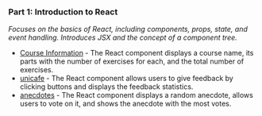 ### Part 1: Introduction to React
*Focuses on the basics of React, including components, props, state, and event handling. Introduces JSX and the concept of a component tree.*

- [Course Information](https://github.com/LIU0611/fullstackopen/tree/main/part1/courseinfo) - The React component displays a course name, its parts with the number of exercises for each, and the total number of exercises.
- [unicafe](https://github.com/LIU0611/fullstackopen/tree/main/part1/unicafe) - The React component allows users to give feedback by clicking buttons and displays the feedback statistics.
- [anecdotes](https://github.com/LIU0611/fullstackopen/tree/main/part1/anecdotes) - The React component displays a random anecdote, allows users to vote on it, and shows the anecdote with the most votes.

